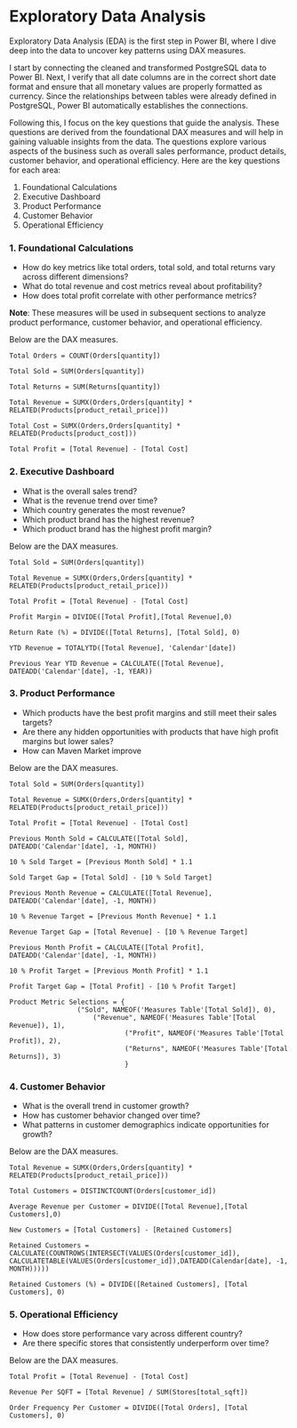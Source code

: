 # Exploratory Data Analysis

Exploratory Data Analysis (EDA) is the first step in Power BI, where I dive deep into the data to uncover key patterns using DAX measures.

I start by connecting the cleaned and transformed PostgreSQL data to Power BI. Next, I verify that all date columns are in the correct short date format and ensure that all monetary values are properly formatted as currency. Since the relationships between tables were already defined in PostgreSQL, Power BI automatically establishes the connections.

Following this, I focus on the key questions that guide the analysis. These questions are derived from the foundational DAX measures and will help in gaining valuable insights from the data. The questions explore various aspects of the business such as overall sales performance, product details, customer behavior, and operational efficiency. Here are the key questions for each area:

1. Foundational Calculations
2. Executive Dashboard
3. Product Performance
4. Customer Behavior
5. Operational Efficiency


### 1. Foundational Calculations
- How do key metrics like total orders, total sold, and total returns vary across different dimensions?
- What do total revenue and cost metrics reveal about profitability?
- How does total profit correlate with other performance metrics?

**Note**: These measures will be used in subsequent sections to analyze product performance, customer behavior, and operational efficiency.

Below are the DAX measures.
```DAX
Total Orders = COUNT(Orders[quantity])

Total Sold = SUM(Orders[quantity])

Total Returns = SUM(Returns[quantity])
 
Total Revenue = SUMX(Orders,Orders[quantity] * RELATED(Products[product_retail_price]))

Total Cost = SUMX(Orders,Orders[quantity] * RELATED(Products[product_cost]))

Total Profit = [Total Revenue] - [Total Cost]
```


### 2. Executive Dashboard 
- What is the overall sales trend?
- What is the revenue trend over time?
- Which country generates the most revenue?
- Which product brand has the highest revenue?
- Which product brand has the highest profit margin?

Below are the DAX measures.
```DAX
Total Sold = SUM(Orders[quantity])

Total Revenue = SUMX(Orders,Orders[quantity] * RELATED(Products[product_retail_price]))

Total Profit = [Total Revenue] - [Total Cost]

Profit Margin = DIVIDE([Total Profit],[Total Revenue],0)

Return Rate (%) = DIVIDE([Total Returns], [Total Sold], 0)

YTD Revenue = TOTALYTD([Total Revenue], 'Calendar'[date])

Previous Year YTD Revenue = CALCULATE([Total Revenue], DATEADD('Calendar'[date], -1, YEAR))
```


### 3. Product Performance
- Which products have the best profit margins and still meet their sales targets?
- Are there any hidden opportunities with products that have high profit margins but lower sales?
- How can Maven Market improve 

Below are the DAX measures.
```DAX
Total Sold = SUM(Orders[quantity])

Total Revenue = SUMX(Orders,Orders[quantity] * RELATED(Products[product_retail_price]))

Total Profit = [Total Revenue] - [Total Cost]

Previous Month Sold = CALCULATE([Total Sold], DATEADD('Calendar'[date], -1, MONTH))

10 % Sold Target = [Previous Month Sold] * 1.1

Sold Target Gap = [Total Sold] - [10 % Sold Target]

Previous Month Revenue = CALCULATE([Total Revenue], DATEADD('Calendar'[date], -1, MONTH)) 

10 % Revenue Target = [Previous Month Revenue] * 1.1

Revenue Target Gap = [Total Revenue] - [10 % Revenue Target]

Previous Month Profit = CALCULATE([Total Profit], DATEADD('Calendar'[date], -1, MONTH))

10 % Profit Target = [Previous Month Profit] * 1.1

Profit Target Gap = [Total Profit] - [10 % Profit Target]

Product Metric Selections = {
			     ("Sold", NAMEOF('Measures Table'[Total Sold]), 0),
    			     ("Revenue", NAMEOF('Measures Table'[Total Revenue]), 1),
                             ("Profit", NAMEOF('Measures Table'[Total Profit]), 2),
                             ("Returns", NAMEOF('Measures Table'[Total Returns]), 3)
                             }
```


### 4. Customer Behavior
- What is the overall trend in customer growth?
- How has customer behavior changed over time?
- What patterns in customer demographics indicate opportunities for growth?

Below are the DAX measures.
```DAX
Total Revenue = SUMX(Orders,Orders[quantity] * RELATED(Products[product_retail_price]))

Total Customers = DISTINCTCOUNT(Orders[customer_id])

Average Revenue per Customer = DIVIDE([Total Revenue],[Total Customers],0)

New Customers = [Total Customers] - [Retained Customers]

Retained Customers = CALCULATE(COUNTROWS(INTERSECT(VALUES(Orders[customer_id]), CALCULATETABLE(VALUES(Orders[customer_id]),DATEADD(Calendar[date], -1, MONTH)))))

Retained Customers (%) = DIVIDE([Retained Customers], [Total Customers], 0) 
```


### 5. Operational Efficiency 
- How does store performance vary across different country?
- Are there specific stores that consistently underperform over time?

Below are the DAX measures.
```DAX
Total Profit = [Total Revenue] - [Total Cost]

Revenue Per SQFT = [Total Revenue] / SUM(Stores[total_sqft])

Order Frequency Per Customer = DIVIDE([Total Orders], [Total Customers], 0)
```
